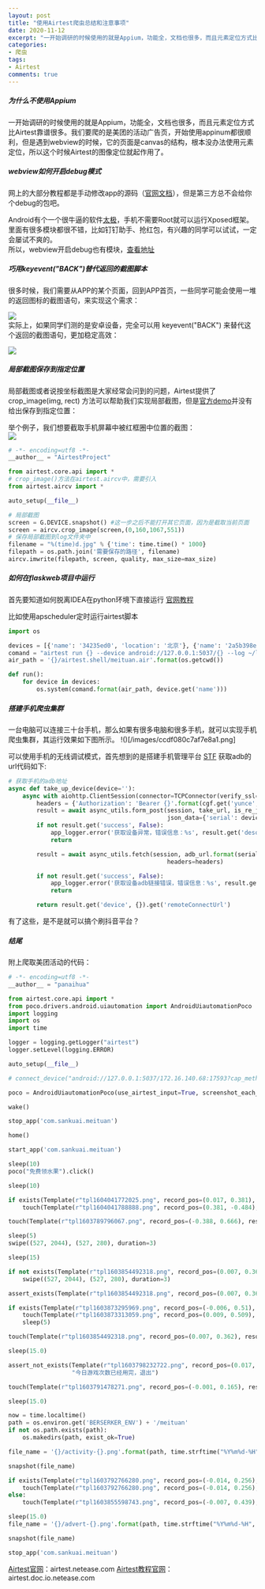 ```yaml
---
layout: post
title: "使用Airtest爬虫总结和注意事项"
date: 2020-11-12
excerpt: "一开始调研的时候使用的就是Appium，功能全，文档也很多，而且元素定位方式比Airtest靠谱很多。我们要爬的是美团的活动广告页，开始使用appinum都很顺利，但是遇到webview的时候，它的页面是canvas的结构，根本没办法使用元素定位，所以这个时候Airtest的图像定位就起作用了。"
categories: 
- 爬虫
tags:
- Airtest
comments: true
---
```


##### 为什么不使用Appium
一开始调研的时候使用的就是Appium，功能全，文档也很多，而且元素定位方式比Airtest靠谱很多。我们要爬的是美团的活动广告页，开始使用appinum都很顺利，但是遇到webview的时候，它的页面是canvas的结构，根本没办法使用元素定位，所以这个时候Airtest的图像定位就起作用了。

##### webview如何开启debug模式
网上的大部分教程都是手动修改app的源码（[官网文档](https://developers.google.com/web/tools/chrome-devtools/remote-debugging/webviews?hl=zh-cn)），但是第三方总不会给你个debug的包吧。

Android有个一个很牛逼的软件[太极](https://taichi.cool/zh/download.html)，手机不需要Root就可以运行Xposed框架。里面有很多模块都很不错，比如钉钉助手、抢红包，有兴趣的同学可以试试，一定会屡试不爽的。  
所以，webview开启debug也有模块，[查看地址](https://github.com/taichi-framework/TaiChi/issues/805)

##### 巧用keyevent("BACK")替代返回的截图脚本
很多时候，我们需要从APP的某个页面，回到APP首页，一些同学可能会使用一堆的返回图标的截图语句，来实现这个需求：  

![](/images/125b98339a0425e.jpeg)  
实际上，如果同学们测的是安卓设备，完全可以用 keyevent("BACK") 来替代这个返回的截图语句，更加稳定高效：  

![](/images/965e175d5b414762.image)

##### 局部截图保存到指定位置
局部截图或者说按坐标截图是大家经常会问到的问题，Airtest提供了 crop_image(img, rect) 方法可以帮助我们实现局部截图，但是[官方demo](https://airtest.doc.io.netease.com/IDEdocs/faq/4_common%20problems/#8)并没有给出保存到指定位置：

举个例子，我们想要截取手机屏幕中被红框圈中位置的截图：  
![](/images/aHR0cHM6Ly9ub3Rl.png)

```python
# -*- encoding=utf8 -*-
__author__ = "AirtestProject"

from airtest.core.api import *
# crop_image()方法在airtest.aircv中，需要引入
from airtest.aircv import *

auto_setup(__file__)

# 局部截图
screen = G.DEVICE.snapshot() #这一步之后不能打开其它页面，因为是截取当前页面
screen = aircv.crop_image(screen,(0,160,1067,551))
# 保存局部截图到log文件夹中
filename = "%(time)d.jpg" % {'time': time.time() * 1000}
filepath = os.path.join('需要保存的路径', filename)
aircv.imwrite(filepath, screen, quality, max_size=max_size)
```

##### 如何在flaskweb项目中运行
首先要知道如何脱离IDEA在python环境下直接运行 [官网教程](https://airtest.doc.io.netease.com/IDEdocs/run_script/1_useCommand_runScript/#python)

比如使用apscheduler定时运行airtest脚本

```python
import os

devices = [{'name': '34235ed0', 'location': '北京'}, {'name': '2a5b398e0005', 'location': '上海'}]
comand = "airtest run {} --device android://127.0.0.1:5037/{} --log ~/logs/berserker/meituan"
air_path = '{}/airtest.shell/meituan.air'.format(os.getcwd())

def run():
    for device in devices:
        os.system(comand.format(air_path, device.get('name')))
```


##### 搭建手机爬虫集群
一台电脑可以连接三十台手机，那么如果有很多电脑和很多手机，就可以实现手机爬虫集群，其运行效果如下图所示。
!()[/images/ccdf080c7af7e8a1.png]

可以使用手机的无线调试模式，首先想到的是搭建手机管理平台 [STF](https://github.com/openstf/stf)
获取adb的url代码如下:

```python
# 获取手机的adb地址
async def take_up_device(device=''):
    async with aiohttp.ClientSession(connector=TCPConnector(verify_ssl=False), timeout=timeout) as session:
        headers = {'Authorization': 'Bearer {}'.format(cgf.get('yunce', 'auth_token'))}
        result = await async_utils.form_post(session, take_url, is_re_json=True, headers=headers,
                                             json_data={'serial': device, 'timeout': 600000})
        if not result.get('success', False):
            app_logger.error('获取设备异常，错误信息：%s', result.get('description'))
            return

        result = await async_utils.fetch(session, adb_url.format(serial=device), is_re_json=True,
                                             headers=headers)

        if not result.get('success', False):
            app_logger.error('获取设备adb链接错误，错误信息：%s', result.get('description'))
            return

        return result.get('device', {}).get('remoteConnectUrl')
```

有了这些，是不是就可以搞个刷抖音平台？

##### 结尾

附上爬取美团活动的代码：

```python
# -*- encoding=utf8 -*-
__author__ = "panaihua"

from airtest.core.api import *
from poco.drivers.android.uiautomation import AndroidUiautomationPoco
import logging
import os
import time

logger = logging.getLogger("airtest")
logger.setLevel(logging.ERROR)

auto_setup(__file__)

# connect_device("android://127.0.0.1:5037/172.16.140.68:17593?cap_method=MINICAP_STREAM&&ori_method=MINICAPORI&&touch_method=MINITOUCH")

poco = AndroidUiautomationPoco(use_airtest_input=True, screenshot_each_action=False)

wake()

stop_app('com.sankuai.meituan')

home()

start_app('com.sankuai.meituan')

sleep(10)
poco("免费领水果").click()

sleep(10)

if exists(Template(r"tpl1604041772025.png", record_pos=(0.017, 0.381), resolution=(1080, 2160))):
    touch(Template(r"tpl1604041788888.png", record_pos=(0.381, -0.484), resolution=(1080, 2160)))

touch(Template(r"tpl1603789796067.png", record_pos=(-0.388, 0.666), resolution=(1080, 2160)))

sleep(5)
swipe((527, 2044), (527, 280), duration=3)

sleep(15)

if not exists(Template(r"tpl1603854492318.png", record_pos=(0.007, 0.362), resolution=(1080, 2160))):
    swipe((527, 2044), (527, 280), duration=3)

assert_exists(Template(r"tpl1603854492318.png", record_pos=(0.007, 0.362), resolution=(1080, 2160)), '玩游戏的按钮不存在')

if exists(Template(r"tpl1603873295969.png", record_pos=(-0.006, 0.51), resolution=(1080, 2160))):
    touch(Template(r"tpl1603873313059.png", record_pos=(0.009, 0.509), resolution=(1080, 2160)))
    sleep(5)

touch(Template(r"tpl1603854492318.png", record_pos=(0.007, 0.362), resolution=(1080, 2160)))

sleep(15.0)

assert_not_exists(Template(r"tpl1603798232722.png", record_pos=(0.017, -0.393), resolution=(1080, 2160)),
                  "今日游戏次数已经用完，退出")

touch(Template(r"tpl1603791478271.png", record_pos=(-0.001, 0.165), resolution=(1080, 2160)))

sleep(15.0)

now = time.localtime()
path = os.environ.get('BERSERKER_ENV') + '/meituan'
if not os.path.exists(path):
    os.makedirs(path, exist_ok=True)

file_name = '{}/activity-{}.png'.format(path, time.strftime("%Y%m%d-%H", now))

snapshot(file_name)

if exists(Template(r"tpl1603792766280.png", record_pos=(-0.014, 0.256), resolution=(1080, 2160))):
    touch(Template(r"tpl1603792766280.png", record_pos=(-0.014, 0.256), resolution=(1080, 2160)))
else:
    touch(Template(r"tpl1603855598743.png", record_pos=(-0.007, 0.439), resolution=(1080, 2160)))

sleep(15.0)
file_name = '{}/advert-{}.png'.format(path, time.strftime("%Y%m%d-%H", now))

snapshot(file_name)

stop_app('com.sankuai.meituan')
```

[Airtest官网](http://airtest.netease.com/)：airtest.netease.com
[Airtest教程官网](https://airtest.doc.io.netease.com/)：airtest.doc.io.netease.com
